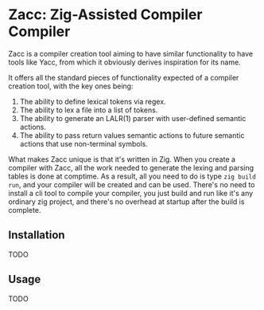 # Zacc: Zig-Assisted Compiler Compiler
Zacc is a compiler creation tool aiming to have similar functionality to have tools like Yacc,
 from which it obviously derives inspiration for its name.

It offers all the standard pieces of functionality expected of a compiler creation tool, with the key ones being:
1. The ability to define lexical tokens via regex.
2. The ability to lex a file into a list of tokens.
3. The ability to generate an LALR(1) parser with user-defined semantic actions.
4. The ability to pass return values semantic actions to future semantic actions that use non-terminal symbols.

What makes Zacc unique is that it's written in Zig. When you create a compiler with Zacc, all the work needed to generate the lexing and parsing tables is done at comptime.
As a result, all you need to do is type `zig build run`, and your compiler will be created and can be used. 
There's no need to install a cli tool to compile your compiler, you just build and run like it's any ordinary zig project, and there's no overhead at startup after the build is complete.

## Installation
TODO

## Usage
TODO

